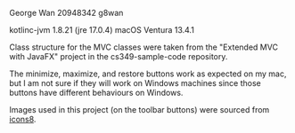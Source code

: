 George Wan
20948342 g8wan

kotlinc-jvm 1.8.21 (jre 17.0.4)
macOS Ventura 13.4.1

Class structure for the MVC classes were taken from the "Extended MVC with JavaFX" project in the cs349-sample-code
repository.

The minimize, maximize, and restore buttons work as expected on my mac, but I am not sure if they will work on Windows
machines since those buttons have different behaviours on Windows.

Images used in this project (on the toolbar buttons) were sourced from [icons8](https://icons8.com/).